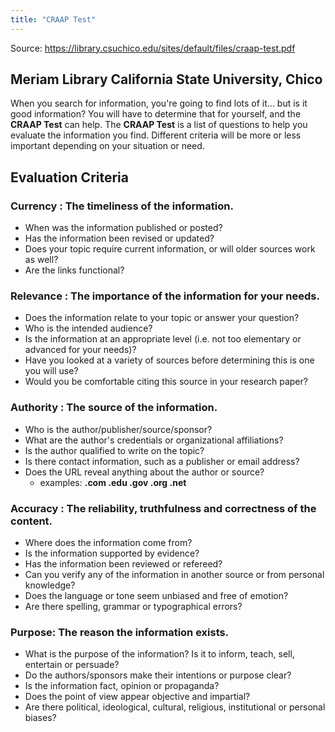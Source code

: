 ```yaml
---
title: "CRAAP Test"
---
```


Source: https://library.csuchico.edu/sites/default/files/craap-test.pdf

## Meriam Library California State University, Chico

When you search for information, you're going to find lots of it... but is it good information? You will have to determine that for yourself, and the **CRAAP Test** can help. The **CRAAP Test** is a list of questions to help you evaluate the information you find. Different criteria will be more or less important depending on your situation or need.

## Evaluation Criteria

### Currency : The timeliness of the information.
- When was the information published or posted?
- Has the information been revised or updated?
- Does your topic require current information, or will older sources work as well?
- Are the links functional?

### Relevance : The importance of the information for your needs.
- Does the information relate to your topic or answer your question?
- Who is the intended audience?
- Is the information at an appropriate level (i.e. not too elementary or advanced for your needs)?
- Have you looked at a variety of sources before determining this is one you will use?
- Would you be comfortable citing this source in your research paper?

### Authority : The source of the information.
- Who is the author/publisher/source/sponsor?
- What are the author's credentials or organizational affiliations?
- Is the author qualified to write on the topic?
- Is there contact information, such as a publisher or email address?
- Does the URL reveal anything about the author or source?
	- examples: **.com .edu .gov .org .net**

### Accuracy : The reliability, truthfulness and correctness of the content.
- Where does the information come from?
- Is the information supported by evidence?
- Has the information been reviewed or refereed?
- Can you verify any of the information in another source or from personal knowledge?
- Does the language or tone seem unbiased and free of emotion?
- Are there spelling, grammar or typographical errors?

### Purpose: The reason the information exists.
- What is the purpose of the information? Is it to inform, teach, sell, entertain or persuade?
- Do the authors/sponsors make their intentions or purpose clear?
- Is the information fact, opinion or propaganda?
- Does the point of view appear objective and impartial?
- Are there political, ideological, cultural, religious, institutional or personal biases?
